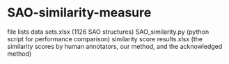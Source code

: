 # SAO-similarity-measure
file lists
data sets.xlsx (1126 SAO structures)
SAO_similarity.py (python script for performance comparison)
similarity score results.xlsx (the similarity scores by human annotators, our method, and the acknowledged method)
